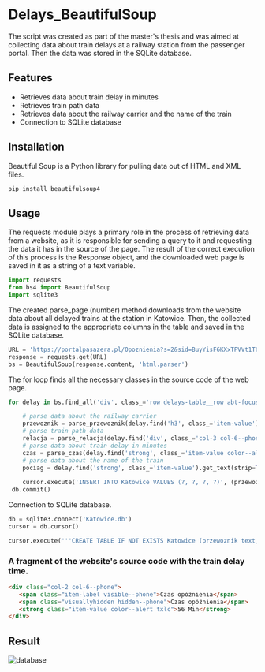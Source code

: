 # Delays_BeautifulSoup
The script was created as part of the master's thesis and was aimed at collecting data about train delays at a railway station from the passenger portal. Then the data was stored in the SQLite database.
## Features
- Retrieves data about train delay in minutes
- Retrieves train path data
- Retrieves data about the railway carrier and the name of the train
- Connection to SQLite database
## Installation
Beautiful Soup is a Python library for pulling data out of HTML and XML files.
```bash
pip install beautifulsoup4
```
## Usage
The requests module plays a primary role in the process of retrieving data from a website, as it is responsible for sending a query to it and requesting the data it has in the source of the page. The result of the correct execution of this process is the Response object, and the downloaded web page is saved in it as a string of a text variable.
```python
import requests
from bs4 import BeautifulSoup
import sqlite3
```
The created parse_page (number) method downloads from the website data about all delayed trains at the station in Katowice. Then, the collected data is assigned to the appropriate columns in the table and saved in the SQLite database.
```python
URL = 'https://portalpasazera.pl/Opoznienia?s=2&sid=BuyYisF6KXxTPVVt1T66eQY1aVrVbRVKmscc2BaECdhgbIUlHwmkYiK5TBVLX67kKQ5DotJ3scc2BU9KeAalfn8hMx3BwalOaUkgqi6hn9qscc2Bqmf30xDscc2BqTGIepaxFmWK9trJZt2p&p={}'.format(number)
response = requests.get(URL)
bs = BeautifulSoup(response.content, 'html.parser')
```
The for loop finds all the necessary classes in the source code of the web page.
```python
for delay in bs.find_all('div', class_='row delays-table__row abt-focusable'):

    # parse data about the railway carrier
    przewoznik = parse_przewoznik(delay.find('h3', class_='item-value').get_text(strip=True))
    # parse train path data
    relacja = parse_relacja(delay.find('div', class_='col-3 col-6--phone').get_text(strip=True))
    # parse data about train delay in minutes
    czas = parse_czas(delay.find('strong', class_='item-value color--alert txlc').get_text(strip=True))
    # parse data about the name of the train
    pociag = delay.find('strong', class_='item-value').get_text(strip=True)
    
    cursor.execute('INSERT INTO Katowice VALUES (?, ?, ?, ?)', (przewoznik, relacja, czas, pociag))
 db.commit()
```
Connection to SQLite database.
```python
db = sqlite3.connect('Katowice.db')
cursor = db.cursor()

cursor.execute('''CREATE TABLE IF NOT EXISTS Katowice (przewoznik text, relacja text, czas real, pociag text)''')
```
### A fragment of the website's source code with the train delay time.
```html
<div class="col-2 col-6--phone">
   <span class="item-label visible--phone">Czas opóźnienia</span>
   <span class="visuallyhidden hidden--phone">Czas opóźnienia</span>
   <strong class="item-value color--alert txlc">56 Min</strong>
</div>
```
## Result
![database](https://user-images.githubusercontent.com/57764193/142311368-f5da269e-963b-4ef2-a3d7-34d4a5b04260.png)

